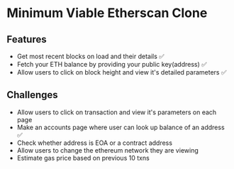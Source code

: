 # Minimum Viable Etherscan Clone

## Features
- Get most recent blocks on load and their details ✅ 
- Fetch your ETH balance by providing your public key(address) ✅ 
- Allow users to click on block height and view it's detailed parameters ✅  


## Challenges
- Allow users to click on transaction and view it's parameters on each page
- Make an accounts page where user can look up balance of an address ✅   
- Check whether address is EOA or a contract address
- Allow users to change the ethereum network they are viewing
- Estimate gas price based on previous 10 txns

